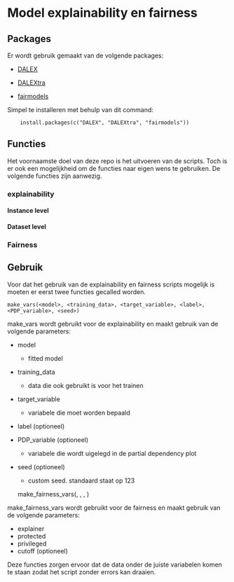 # Model explainability en fairness

## Packages

Er wordt gebruik gemaakt van de volgende packages:

- [DALEX](https://modeloriented.github.io/DALEX/)  

- [DALEXtra](https://modeloriented.github.io/DALEXtra/)

- [fairmodels](https://modeloriented.github.io/fairmodels/)

Simpel te installeren met behulp van dit command:

        install.packages(c("DALEX", "DALEXtra", "fairmodels"))

## Functies
Het voornaamste doel van deze repo is het uitvoeren van de scripts. Toch is er ook een mogelijkheid om de functies naar eigen wens te gebruiken. De volgende functies zijn aanwezig.

### explainability

#### Instance level

#### Dataset level

### Fairness

## Gebruik
Voor dat het gebruik van de explainability en fairness scripts mogelijk is moeten er eerst twee functies gecalled worden.

    make_vars(<model>, <training_data>, <target_variable>, <label>, <PDP_variable>, <seed>)

make_vars wordt gebruikt voor de explainability en maakt gebruik van de volgende parameters:

- model
    - fitted model
- training_data
    - data die ook gebruikt is voor het trainen
- target_variable
    - variabele die moet worden bepaald


- label (optioneel)
- PDP_variable (optioneel)
    - variabele die wordt uigelegd in de partial dependency plot
- seed (optioneel)
    - custom seed. standaard staat op 123


    make_fairness_vars(<explainer>, <protected>, <privileged>, <cutoff>)
    
make_fairness_vars wordt gebruikt voor de fairness en maakt gebruik van de volgende parameters:

- explainer
- protected
- privileged
- cutoff (optioneel)

Deze functies zorgen ervoor dat de data onder de juiste variabelen komen te staan zodat het script zonder errors kan draaien.

